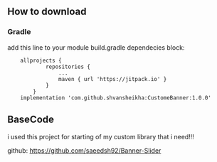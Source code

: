 
## How to download

### Gradle
add this line to your module build.gradle dependecies block:

        allprojects {
                repositories {
                    ...
                    maven { url 'https://jitpack.io' }
                }
            }
        implementation 'com.github.shvansheikha:CustomeBanner:1.0.0'

## BaseCode

i used this project for starting of my custom library that i need!!!

github: https://github.com/saeedsh92/Banner-Slider





